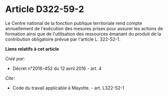 # Article D322-59-2

Le Centre national de la fonction publique territoriale rend compte annuellement de l'exécution des mesures prises pour
assurer les actions de formation ainsi que de l'utilisation des ressources émanant du produit de la contribution obligatoire
prévue par l'article L. 322-52-1.

**Liens relatifs à cet article**

_Créé par_:

  - Décret n°2016-452 du 12 avril 2016 - art. 4

_Cite_:

  - Code du travail applicable à Mayotte. - art. L322-52-1
